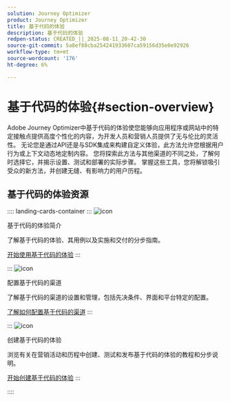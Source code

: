 ```yaml
---
solution: Journey Optimizer
product: Journey Optimizer
title: 基于代码的体验
description: 基于代码的体验
redpen-status: CREATED_||_2025-08-11_20-42-30
source-git-commit: 5a8ef88cba254241933607ca59156d35e0e92926
workflow-type: tm+mt
source-wordcount: '176'
ht-degree: 6%

---
```



# 基于代码的体验{#section-overview}

Adobe Journey Optimizer中基于代码的体验使您能够向应用程序或网站中的特定接触点提供高度个性化的内容，为开发人员和营销人员提供了无与伦比的灵活性。 无论您是通过API还是与SDK集成来构建自定义体验，此方法允许您根据用户行为或上下文动态地定制内容。 您将探索此方法与其他渠道的不同之处，了解何时选择它，并揭示设置、测试和部署的实际步骤。 掌握这些工具，您将解锁吸引受众的新方法，并创建无缝、有影响力的用户历程。

## 基于代码的体验资源

:::: landing-cards-container
:::
![icon](https://cdn.experienceleague.adobe.com/icons/book.svg?lang=zh-Hans)

基于代码的体验简介

了解基于代码的体验、其用例以及实施和交付的分步指南。

[开始使用基于代码的体验](../using/code-based/get-started-code-based.md)
:::

:::
![icon](https://cdn.experienceleague.adobe.com/icons/gear.svg?lang=zh-Hans)

配置基于代码的渠道

了解基于代码的渠道的设置和管理，包括先决条件、界面和平台特定的配置。

[了解如何配置基于代码的渠道](configure-code-based-channel-landing-page.md)
:::

:::
![icon](https://cdn.experienceleague.adobe.com/icons/circle-play.svg?lang=zh-Hans)

创建基于代码的体验

浏览有关在营销活动和历程中创建、测试和发布基于代码的体验的教程和分步说明。

[开始创建基于代码的体验](create-code-based-experiences-landing-page.md)
:::

::::
